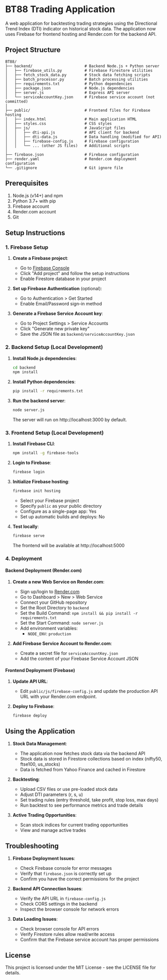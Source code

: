 # BT88 Trading Application

A web application for backtesting trading strategies using the Directional Trend Index (DTI) indicator on historical stock data. The application now uses Firebase for frontend hosting and Render.com for the backend API.

## Project Structure

```
BT88/
├── backend/                       # Backend Node.js + Python server
│   ├── firebase_utils.py          # Firebase Firestore utilities
│   ├── fetch_stock_data.py        # Stock data fetching scripts
│   ├── batch_processor.py         # Batch processing utilities
│   ├── requirements.txt           # Python dependencies
│   ├── package.json               # Node.js dependencies
│   ├── server.js                  # Express API server
│   └── serviceAccountKey.json     # Firebase service account (not committed)
│
├── public/                        # Frontend files for Firebase hosting
│   ├── index.html                 # Main application HTML
│   ├── styles.css                 # CSS styles
│   ├── js/                        # JavaScript files
│   │   ├── dti-api.js             # API client for backend
│   │   ├── dti-data.js            # Data handling (modified for API)
│   │   ├── firebase-config.js     # Firebase configuration
│   │   └── ... (other JS files)   # Additional scripts
│
├── firebase.json                  # Firebase configuration
├── render.yaml                    # Render.com deployment configuration
└── .gitignore                     # Git ignore file
```

## Prerequisites

1. Node.js (v14+) and npm
2. Python 3.7+ with pip
3. Firebase account
4. Render.com account
5. Git

## Setup Instructions

### 1. Firebase Setup

1. **Create a Firebase project**:
   - Go to [Firebase Console](https://console.firebase.google.com/)
   - Click "Add project" and follow the setup instructions
   - Enable Firestore database in your project

2. **Set up Firebase Authentication** (optional):
   - Go to Authentication > Get Started
   - Enable Email/Password sign-in method

3. **Generate a Firebase Service Account key**:
   - Go to Project Settings > Service Accounts
   - Click "Generate new private key"
   - Save the JSON file as `backend/serviceAccountKey.json`

### 2. Backend Setup (Local Development)

1. **Install Node.js dependencies**:
   ```bash
   cd backend
   npm install
   ```

2. **Install Python dependencies**:
   ```bash
   pip install -r requirements.txt
   ```

3. **Run the backend server**:
   ```bash
   node server.js
   ```
   The server will run on http://localhost:3000 by default.

### 3. Frontend Setup (Local Development)

1. **Install Firebase CLI**:
   ```bash
   npm install -g firebase-tools
   ```

2. **Login to Firebase**:
   ```bash
   firebase login
   ```

3. **Initialize Firebase hosting**:
   ```bash
   firebase init hosting
   ```
   - Select your Firebase project
   - Specify `public` as your public directory
   - Configure as a single-page app: Yes
   - Set up automatic builds and deploys: No

4. **Test locally**:
   ```bash
   firebase serve
   ```
   The frontend will be available at http://localhost:5000

### 4. Deployment

#### Backend Deployment (Render.com)

1. **Create a new Web Service on Render.com**:
   - Sign up/login to [Render.com](https://render.com/)
   - Go to Dashboard > New > Web Service
   - Connect your GitHub repository
   - Set the Root Directory to `backend`
   - Set the Build Command: `npm install && pip install -r requirements.txt`
   - Set the Start Command: `node server.js`
   - Add environment variables:
     - `NODE_ENV`: `production`

2. **Add Firebase Service Account to Render.com**:
   - Create a secret file for `serviceAccountKey.json`
   - Add the content of your Firebase Service Account JSON

#### Frontend Deployment (Firebase)

1. **Update API URL**:
   - Edit `public/js/firebase-config.js` and update the production API URL with your Render.com endpoint.

2. **Deploy to Firebase**:
   ```bash
   firebase deploy
   ```

## Using the Application

1. **Stock Data Management**:
   - The application now fetches stock data via the backend API
   - Stock data is stored in Firestore collections based on index (nifty50, ftse100, us_stocks)
   - Data is fetched from Yahoo Finance and cached in Firestore

2. **Backtesting**:
   - Upload CSV files or use pre-loaded stock data
   - Adjust DTI parameters (r, s, u)
   - Set trading rules (entry threshold, take profit, stop loss, max days)
   - Run backtest to see performance metrics and trade details

3. **Active Trading Opportunities**:
   - Scan stock indices for current trading opportunities
   - View and manage active trades

## Troubleshooting

1. **Firebase Deployment Issues**:
   - Check Firebase console for error messages
   - Verify that `firebase.json` is correctly set up
   - Confirm you have the correct permissions for the project

2. **Backend API Connection Issues**:
   - Verify the API URL in `firebase-config.js`
   - Check CORS settings in the backend
   - Inspect the browser console for network errors

3. **Data Loading Issues**:
   - Check browser console for API errors
   - Verify Firestore rules allow read/write access
   - Confirm that the Firebase service account has proper permissions

## License

This project is licensed under the MIT License - see the LICENSE file for details.
